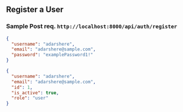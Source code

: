 ## Register a User

### Sample **Post** req. `http://localhost:8000/api/auth/register`

```json
{
  "username": "adarshere",
  "email": "adarshere@sample.com",
  "password": "examplePassword1!"
}
```


```json
{
  "username": "adarshere",
  "email": "adarshere@sample.com",
  "id": 1,
  "is_active": true,
  "role": "user"
}
```